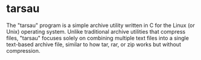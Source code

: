 # tarsau
The "tarsau" program is a simple archive utility written in C for the Linux (or Unix) operating system. Unlike traditional archive utilities that compress files, "tarsau" focuses solely on combining multiple text files into a single text-based archive file, similar to how tar, rar, or zip works but without compression.

